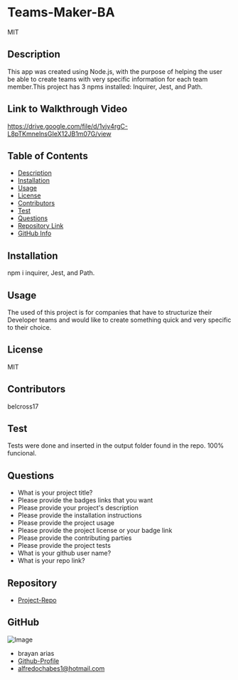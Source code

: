 
  # **Teams-Maker-BA**
    
  MIT

  ## Description

  This app was created using Node.js, with the purpose of helping the user be able to create teams with very specific information for each team member.This project has 3 npms installed: Inquirer, Jest, and Path. 

  ## Link to Walkthrough Video

  https://drive.google.com/file/d/1vjv4rgC-L8pTKmnelnsGIeX12JB1m07G/view

  ## Table of Contents

  - [Description](#Description)
  - [Installation](#Installation)
  - [Usage](#Usage)
  - [License](#License)
  - [Contributors](#Contributors)
  - [Test](#Test)
  - [Questions](#Questions)
  - [Repository Link](#Repository)
  - [GitHub Info](#GitHub)

  ## Installation

  npm i inquirer, Jest, and Path.

  ## Usage

  The used of this project is for companies that have to structurize their Developer teams and would like to create something quick and very specific to their choice.

  ## License

  MIT

  ## Contributors

  belcross17

  ## Test

  Tests were done and inserted in the output folder found in the repo. 100% funcional.

  ## Questions

  - What is your project title?
  - Please provide the badges links that you want
  - Please provide your project's description
  - Please provide the installation instructions
  - Please provide the project usage
  - Please provide the project license or your badge link
  - Please provide the contributing parties
  - Please provide the project tests
  - What is your github user name?
  - What is your repo link?

  ## Repository

  - [Project-Repo](https://github.com/belcross17/Teams-Maker-BA)

  ## GitHub

  ![Image](https://avatars.githubusercontent.com/u/103907742?v=4)
  - brayan arias
  - [Github-Profile](https://github.com/belcross17)
  - alfredochabes1@hotmail.com

